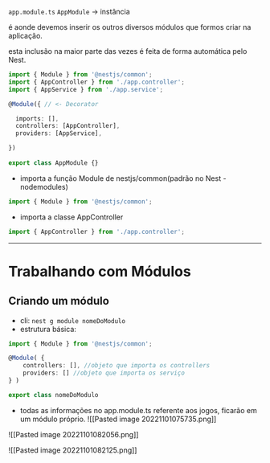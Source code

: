 ``app.module.ts``
``AppModule`` -> instância

é aonde devemos inserir os outros diversos módulos que formos criar na aplicação.

esta inclusão na maior parte das vezes é feita de forma automática pelo Nest.

```ts
import { Module } from '@nestjs/common';
import { AppController } from './app.controller';
import { AppService } from './app.service';

@Module({ // <- Decorator

  imports: [],
  controllers: [AppController],
  providers: [AppService],

})
 
export class AppModule {}
```

- importa a função Module de nestjs/common(padrão no Nest - nodemodules)
```ts
import { Module } from '@nestjs/common';
```
- importa a classe AppController
```ts
import { AppController } from './app.controller';
```

---
# Trabalhando com Módulos

## Criando um módulo
- cli: ``nest g module nomeDoModulo`` 
- estrutura básica:
  
```ts
import { Module } from '@nestjs/common';

@Module( {
	controllers: [], //objeto que importa os controllers
	providers: [] //objeto que importa os serviço
} )

export class nomeDoModulo
```

- todas as informações no app.module.ts referente aos jogos, ficarão em um módulo próprio.
![[Pasted image 20221101075735.png]]

![[Pasted image 20221101082056.png]]

![[Pasted image 20221101082125.png]]